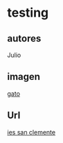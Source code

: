 # testing

## autores

Julio

## imagen

[gato](gato.jpeg)

## Url

[ies san clemente](www.iessanclemente.net) 